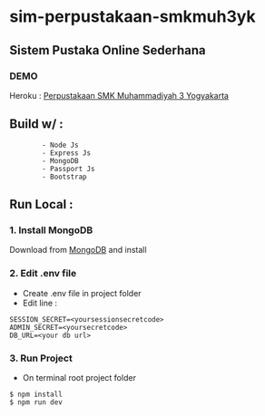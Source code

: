 # sim-perpustakaan-smkmuh3yk

## Sistem Pustaka Online Sederhana
### DEMO
Heroku : [Perpustakaan SMK Muhammadiyah 3 Yogyakarta](https://perpustakaan-sim.herokuapp.com/)

## Build w/  : 
            - Node Js
            - Express Js
            - MongoDB
            - Passport Js
            - Bootstrap
            
## Run Local :
### 1. Install MongoDB
Download from [MongoDB](https://www.mongodb.com/try/download/community) and install
### 2. Edit .env file
- Create .env file in project folder
- Edit line :
```
SESSION_SECRET=<yoursessionsecretcode> 
ADMIN_SECRET=<yoursecretcode>
DB_URL=<your db url>
```

### 3. Run Project
- On terminal root project folder
```
$ npm install
$ npm run dev
```
